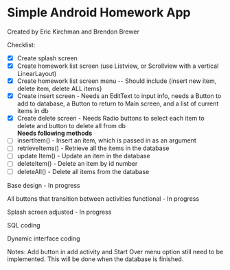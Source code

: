 # Simple Android Homework App

Created by Eric Kirchman and Brendon Brewer

Checklist:

- [x] Create splash screen  
- [X] Create homework list screen (use Listview, or Scrollview with a vertical LinearLayout)  
- [X] Create homework list screen menu -- Should include {insert new item, delete item, delete ALL items}   
- [X] Create insert screen - Needs an EditText to input info, needs a Button to add to database, a Button to return to Main screen, and a list of current items in db  
- [X] Create delete screen - Needs Radio buttons to select each item to delete and button to delete all from db  
**Needs following methods**  
- [ ] insertItem() - Insert an item, which is passed in as an argument  
- [ ] retrieveItems() - Retrieve all the items in the database  
- [ ] update Item() - Update an item in the database  
- [ ] deleteItem() - Delete an item by id number  
- [ ] deleteAll() - Delete all items from the database  

Base design - In progress

All buttons that transition between activities functional - In progress

Splash screen adjusted - In progress

SQL coding

Dynamic interface coding

Notes: Add button in add activity and Start Over menu option still need to be implemented. This will be done when the database is finished.
